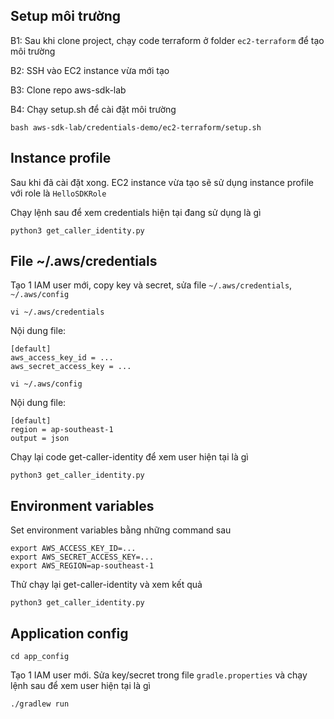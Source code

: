 ## Setup môi trường

B1: Sau khi clone project, chạy code terraform ở folder `ec2-terraform` để tạo môi trường

B2: SSH vào EC2 instance vừa mới tạo

B3: Clone repo aws-sdk-lab

B4: Chạy setup.sh để cài đặt môi trường

```shell
bash aws-sdk-lab/credentials-demo/ec2-terraform/setup.sh
```

## Instance profile

Sau khi đã cài đặt xong. EC2 instance vừa tạo sẽ sử dụng instance profile với role là `HelloSDKRole`

Chạy lệnh sau để xem credentials hiện tại đang sử dụng là gì

```shell
python3 get_caller_identity.py
```

## File ~/.aws/credentials

Tạo 1 IAM user mới, copy key và secret, sửa file `~/.aws/credentials`, `~/.aws/config`

```shell
vi ~/.aws/credentials
```

Nội dung file:

```
[default]
aws_access_key_id = ...
aws_secret_access_key = ...
```

```
vi ~/.aws/config
```

Nội dung file:

```
[default]
region = ap-southeast-1
output = json
```

Chạy lại code get-caller-identity để xem user hiện tại là gì

```
python3 get_caller_identity.py
```

## Environment variables

Set environment variables bằng những command sau

```shell
export AWS_ACCESS_KEY_ID=...
export AWS_SECRET_ACCESS_KEY=...
export AWS_REGION=ap-southeast-1
```

Thử chạy lại get-caller-identity và xem kết quả

```shell
python3 get_caller_identity.py
```

## Application config

```shell
cd app_config
```

Tạo 1 IAM user mới. Sửa key/secret trong file `gradle.properties` và chạy lệnh sau để xem user hiện tại là gì

```shell
./gradlew run
```
